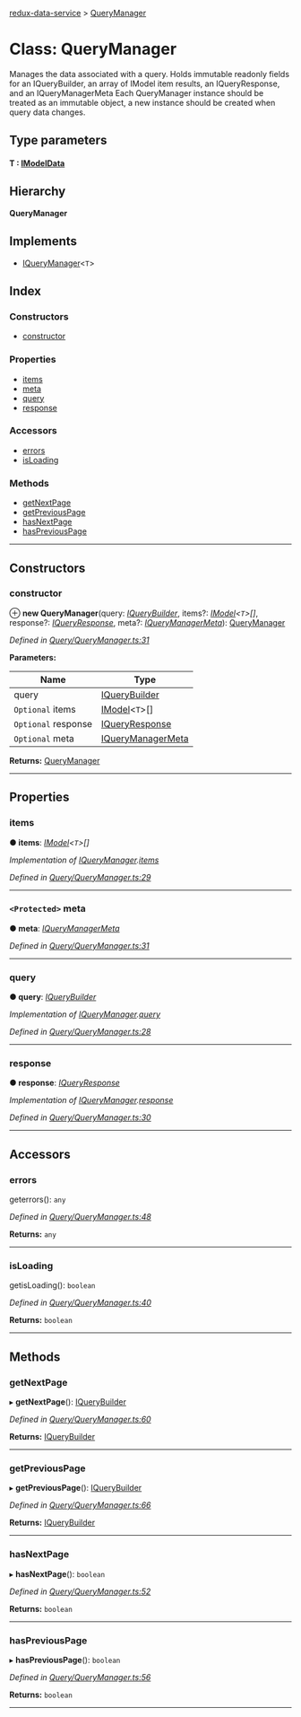 [redux-data-service](../README.md) > [QueryManager](../classes/querymanager.md)

# Class: QueryManager

Manages the data associated with a query. Holds immutable readonly fields for an IQueryBuilder, an array of IModel item results, an IQueryResponse, and an IQueryManagerMeta Each QueryManager instance should be treated as an immutable object, a new instance should be created when query data changes.

## Type parameters
#### T :  [IModelData](../interfaces/imodeldata.md)
## Hierarchy

**QueryManager**

## Implements

* [IQueryManager](../interfaces/iquerymanager.md)<`T`>

## Index

### Constructors

* [constructor](querymanager.md#constructor)

### Properties

* [items](querymanager.md#items)
* [meta](querymanager.md#meta)
* [query](querymanager.md#query)
* [response](querymanager.md#response)

### Accessors

* [errors](querymanager.md#errors)
* [isLoading](querymanager.md#isloading)

### Methods

* [getNextPage](querymanager.md#getnextpage)
* [getPreviousPage](querymanager.md#getpreviouspage)
* [hasNextPage](querymanager.md#hasnextpage)
* [hasPreviousPage](querymanager.md#haspreviouspage)

---

## Constructors

<a id="constructor"></a>

###  constructor

⊕ **new QueryManager**(query: *[IQueryBuilder](../interfaces/iquerybuilder.md)*, items?: *[IModel](../interfaces/imodel.md)<`T`>[]*, response?: *[IQueryResponse](../interfaces/iqueryresponse.md)*, meta?: *[IQueryManagerMeta](../interfaces/iquerymanagermeta.md)*): [QueryManager](querymanager.md)

*Defined in [Query/QueryManager.ts:31](https://github.com/Rediker-Software/redux-data-service/blob/d4786b8/src/Query/QueryManager.ts#L31)*

**Parameters:**

| Name | Type |
| ------ | ------ |
| query | [IQueryBuilder](../interfaces/iquerybuilder.md) |
| `Optional` items | [IModel](../interfaces/imodel.md)<`T`>[] |
| `Optional` response | [IQueryResponse](../interfaces/iqueryresponse.md) |
| `Optional` meta | [IQueryManagerMeta](../interfaces/iquerymanagermeta.md) |

**Returns:** [QueryManager](querymanager.md)

___

## Properties

<a id="items"></a>

###  items

**● items**: *[IModel](../interfaces/imodel.md)<`T`>[]*

*Implementation of [IQueryManager](../interfaces/iquerymanager.md).[items](../interfaces/iquerymanager.md#items)*

*Defined in [Query/QueryManager.ts:29](https://github.com/Rediker-Software/redux-data-service/blob/d4786b8/src/Query/QueryManager.ts#L29)*

___
<a id="meta"></a>

### `<Protected>` meta

**● meta**: *[IQueryManagerMeta](../interfaces/iquerymanagermeta.md)*

*Defined in [Query/QueryManager.ts:31](https://github.com/Rediker-Software/redux-data-service/blob/d4786b8/src/Query/QueryManager.ts#L31)*

___
<a id="query"></a>

###  query

**● query**: *[IQueryBuilder](../interfaces/iquerybuilder.md)*

*Implementation of [IQueryManager](../interfaces/iquerymanager.md).[query](../interfaces/iquerymanager.md#query)*

*Defined in [Query/QueryManager.ts:28](https://github.com/Rediker-Software/redux-data-service/blob/d4786b8/src/Query/QueryManager.ts#L28)*

___
<a id="response"></a>

###  response

**● response**: *[IQueryResponse](../interfaces/iqueryresponse.md)*

*Implementation of [IQueryManager](../interfaces/iquerymanager.md).[response](../interfaces/iquerymanager.md#response)*

*Defined in [Query/QueryManager.ts:30](https://github.com/Rediker-Software/redux-data-service/blob/d4786b8/src/Query/QueryManager.ts#L30)*

___

## Accessors

<a id="errors"></a>

###  errors

geterrors(): `any`

*Defined in [Query/QueryManager.ts:48](https://github.com/Rediker-Software/redux-data-service/blob/d4786b8/src/Query/QueryManager.ts#L48)*

**Returns:** `any`

___
<a id="isloading"></a>

###  isLoading

getisLoading(): `boolean`

*Defined in [Query/QueryManager.ts:40](https://github.com/Rediker-Software/redux-data-service/blob/d4786b8/src/Query/QueryManager.ts#L40)*

**Returns:** `boolean`

___

## Methods

<a id="getnextpage"></a>

###  getNextPage

▸ **getNextPage**(): [IQueryBuilder](../interfaces/iquerybuilder.md)

*Defined in [Query/QueryManager.ts:60](https://github.com/Rediker-Software/redux-data-service/blob/d4786b8/src/Query/QueryManager.ts#L60)*

**Returns:** [IQueryBuilder](../interfaces/iquerybuilder.md)

___
<a id="getpreviouspage"></a>

###  getPreviousPage

▸ **getPreviousPage**(): [IQueryBuilder](../interfaces/iquerybuilder.md)

*Defined in [Query/QueryManager.ts:66](https://github.com/Rediker-Software/redux-data-service/blob/d4786b8/src/Query/QueryManager.ts#L66)*

**Returns:** [IQueryBuilder](../interfaces/iquerybuilder.md)

___
<a id="hasnextpage"></a>

###  hasNextPage

▸ **hasNextPage**(): `boolean`

*Defined in [Query/QueryManager.ts:52](https://github.com/Rediker-Software/redux-data-service/blob/d4786b8/src/Query/QueryManager.ts#L52)*

**Returns:** `boolean`

___
<a id="haspreviouspage"></a>

###  hasPreviousPage

▸ **hasPreviousPage**(): `boolean`

*Defined in [Query/QueryManager.ts:56](https://github.com/Rediker-Software/redux-data-service/blob/d4786b8/src/Query/QueryManager.ts#L56)*

**Returns:** `boolean`

___

